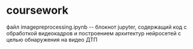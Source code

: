 # coursework

файл imagepreprocessing.ipynb -- блокнот jupyter, содержащий код с обработкой видеокадров и построением архитектур нейросетей с целью обнаружения на видео ДТП

